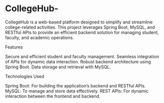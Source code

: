 # CollegeHub-
CollegeHub is a web-based platform designed to simplify and streamline college-related activities. This project leverages Spring Boot, MySQL, and RESTful APIs to provide an efficient backend solution for managing student, faculty, and academic operations.

Features

Secure and efficient student and faculty management.
Seamless integration of APIs for dynamic data interaction.
Robust backend architecture using Spring Boot.
Data storage and retrieval with MySQL.

Technologies Used

Spring Boot: For building the application’s backend and RESTful APIs.
MySQL: To manage and store data effectively.
REST APIs: For dynamic interaction between the frontend and backend.
